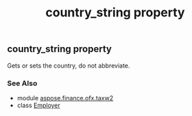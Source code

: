 ﻿---
title: country_string property
second_title: Aspose.Finance for Python via .NET API References
description: 
type: docs
weight: 70
url: /python-net/aspose.finance.ofx.taxw2/employer/country_string/
is_root: false
---

## country_string property


Gets or sets the country, do not abbreviate.

### See Also
* module [aspose.finance.ofx.taxw2](../../)
* class [Employer](/finance/python-net/aspose.finance.ofx.taxw2/employer)
